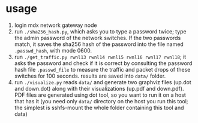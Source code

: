
# usage

1. login mdx network gateway node
1. run `./sha256_hash.py`, which asks you to type a password twice; type the admin password of the network switches.  If the two passwords match, it saves the sha256 hash of the password into the file named `.passwd_hash`, with mode 0600. 
1. run `./get_traffic.py rwnl13 rwnl14 rwnl15 rwnl16 rwnl17 rwnl18`; it asks the password and check if it is correct by consulting the password hash file `.passwd_file` to measure the traffic and packet drops of these switches for 100 seconds.  results are saved into `data/` folder.
1. run `./visualize.py` reads `data/` and generate two graphviz files (up.dot and down.dot) along with their visualizations (up.pdf and down.pdf). PDF files are generated using dot tool, so you want to run it on a host that has it (you need only `data/` directory on the host you run this tool; the simplest is sshfs-mount the whole folder containing this tool and data)
